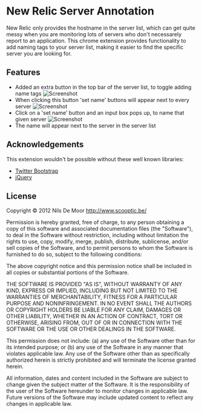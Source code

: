 # New Relic Server Annotation

New Relic only provides the hostname in the server list, which can get quite messy when you are monitoring lots of servers who don't necessarely report to an application.
This chrome extension provides functionality to add naming tags to your server list, making it easier to find the specific server you are looking for.

## Features

- Added an extra button in the top bar of the server list, to toggle adding name tags
![Screenshot](https://raw.github.com/ndemoor/chrome-newrelic/master/doc/server_list.png)
- When clicking this button 'set name' buttons will appear next to every server
![Screenshot](https://raw.github.com/ndemoor/chrome-newrelic/master/doc/set_name.png)
- Click on a 'set name' button and an input box pops up, to name that given server
![Screenshot](https://raw.github.com/ndemoor/chrome-newrelic/master/doc/save.png)
- The name will appear next to the server in the server list

## Acknowledgements

This extension wouldn't be possible without these well known libraries:

- [Twitter Bootstrap](http://twitter.github.com/bootstrap/)
- [jQuery](http://jquery.com)

## License

Copyright © 2012 Nils De Moor 
http://www.scooptic.be/

Permission is hereby granted, free of charge, to any person obtaining a copy of this software and associated documentation files (the "Software"), to deal in the Software without restriction, including without limitation the rights to use, copy, modify, merge, publish, distribute, sublicense, and/or sell copies of the Software, and to permit persons to whom the Software is furnished to do so, subject to the following conditions:

The above copyright notice and this permission notice shall be included in all copies or substantial portions of the Software.

THE SOFTWARE IS PROVIDED "AS IS", WITHOUT WARRANTY OF ANY KIND, EXPRESS OR IMPLIED, INCLUDING BUT NOT LIMITED TO THE WARRANTIES OF MERCHANTABILITY, FITNESS FOR A PARTICULAR PURPOSE AND NONINFRINGEMENT. IN NO EVENT SHALL THE AUTHORS OR COPYRIGHT HOLDERS BE LIABLE FOR ANY CLAIM, DAMAGES OR OTHER LIABILITY, WHETHER IN AN ACTION OF CONTRACT, TORT OR OTHERWISE, ARISING FROM, OUT OF OR IN CONNECTION WITH THE SOFTWARE OR THE USE OR OTHER DEALINGS IN THE SOFTWARE.

This permission does not include: (a) any use of the Software other than for its intended purpose; or (b) any use of the Software in any manner that violates applicable law.  Any use of the Software other than as specifically authorized herein is strictly prohibited and will terminate the license granted herein.

All information, dates and content included in the Software are subject to change given the subject matter of the Software.  It is the responsibility of the user of the Software hereunder to monitor changes in applicable law.  Future versions of the Software may include updated content to reflect any changes in applicable law.